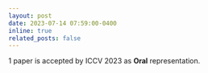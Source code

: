 ```yaml
---
layout: post
date: 2023-07-14 07:59:00-0400
inline: true
related_posts: false
---
```


1 paper is accepted by ICCV 2023 as <strong>Oral</strong> representation.